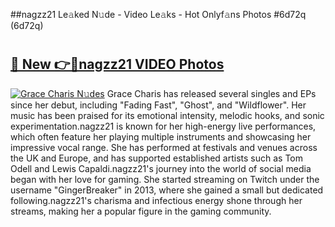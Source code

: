 ##nagzz21 Le𝚊ked N𝚞de - Video Le𝚊ks - Hot Onlyf𝚊ns Photos #6d72q (6d72q)

# <h2><a href="https://mediaupload.pro?title=nagzz21&ref=9FEB">🔗 New 👉🔴nagzz21 VIDEO Photos</a></h2>

[![Grace Charis N𝚞des](https://i.imgur.com/rIISA9y.gif)](https://mediaupload.pro?title=nagzz21&ref=9FEB)
Grace Charis has released several singles and EPs since her debut, including "Fading Fast", "Ghost", and "Wildflower". Her music has been praised for its emotional intensity, melodic hooks, and sonic experimentation.nagzz21 is known for her high-energy live performances, which often feature her playing multiple instruments and showcasing her impressive vocal range. She has performed at festivals and venues across the UK and Europe, and has supported established artists such as Tom Odell and Lewis Capaldi.nagzz21's journey into the world of social media began with her love for gaming. She started streaming on Twitch under the username "GingerBreaker" in 2013, where she gained a small but dedicated following.nagzz21's charisma and infectious energy shone through her streams, making her a popular figure in the gaming community.